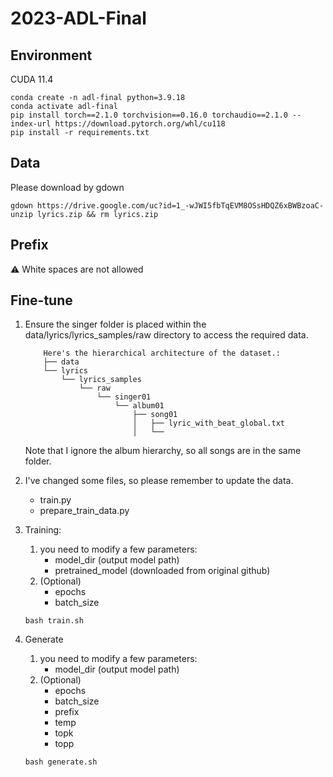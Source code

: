 # 2023-ADL-Final

## Environment

CUDA 11.4

```bash!
conda create -n adl-final python=3.9.18
conda activate adl-final
pip install torch==2.1.0 torchvision==0.16.0 torchaudio==2.1.0 --index-url https://download.pytorch.org/whl/cu118
pip install -r requirements.txt
```

## Data
Please download by gdown
```
gdown https://drive.google.com/uc?id=1_-wJWI5fbTqEVM8OSsHDQZ6xBWBzoaC-
unzip lyrics.zip && rm lyrics.zip
```

## Prefix
⚠️ White spaces are not allowed

## Fine-tune
1. Ensure the singer folder is placed within the data/lyrics/lyrics_samples/raw directory to access the required data.
    ```
        Here's the hierarchical architecture of the dataset.:
        ├── data
        └── lyrics
            └── lyrics_samples
                └── raw
                    └── singer01
                        └── album01
                            ├── song01
                            │   ├── lyric_with_beat_global.txt
                            │   └── 
    ```
    Note that I ignore the album hierarchy, so all songs are in the same folder.

2. I've changed some files, so please remember to update the data.
    - train.py
    - prepare_train_data.py
    

3. Training:
    1. you need to modify a few parameters:
        - model_dir (output model path)
        - pretrained_model (downloaded from original github)
    2. (Optional)
        - epochs
        - batch_size

    ```
    bash train.sh
    ```

4. Generate
    1. you need to modify a few parameters:
        - model_dir (output model path)
    2. (Optional)
        - epochs
        - batch_size
        - prefix
        - temp
        - topk
        - topp
    ```
    bash generate.sh
    ```

